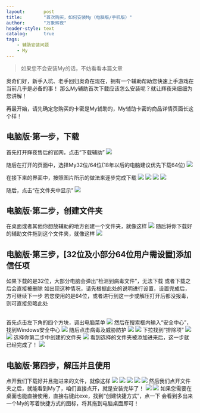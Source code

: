 ```yaml
---
layout:       post
title:        "首次购买，如何安装My（电脑版/手机版）"
author:       "万象辉夜"
header-style: text
catalog:      true
tags:
    - 辅助安装问题
    - My
---
```


> 如果您不会安装My的话，不妨看看本篇文章

奥奇们好，新手入坑、老手回归奥奇在现在，拥有一个辅助帮助您快速上手游戏在当前几乎是必备的事！
那么My辅助首次下载应该怎么安装呢？就让辉夜来细细为您讲解！

再最开始，请先确定您购买的卡密是My辅助的，My辅助卡密的商品详情页面长这个样！

电脑版·第一步，下载
------

首先打开辉夜售后的官网，点击“下载辅助”
![](/img/My_img/1/1_23.png)

随后在打开的页面中，选择My32位/64位(18年以后的电脑建议优先下载64位)
![](/img/My_img/1/1_25.png)

在接下来的界面中，按照图片所示的做法来逐步完成下载
![](/img/My_img/1/1_27.png)
![](/img/My_img/1/1_7.png)
![](/img/My_img/1/1_5.png)
![](/img/My_img/1/1_12.png)

随后，点击“在文件夹中显示”
![](/img/My_img/1/1_10.png)

电脑版·第二步，创建文件夹
------

在桌面或者其他你想放辅助的地方创建一个文件夹，就像这样
![](/img/My_img/1/1_20.png)
随后将你下载好的辅助文件拖到这个文件夹，就像这样
![](/img/My_img/1/1_4.png)

电脑版·第三步，[32位及小部分64位用户需设置]添加信任项
------
如果下载的是32位，大部分电脑会弹出“检测到病毒文件”，无法下载
或者下载之后会直接被删除
如出现这种情况，请先根据此处的说明进行设置，设置完成后，方可继续下一步
若您使用的是64位，或者进行到这一步或解压打开后都没报毒，则可直接忽略此处
<br><br>

首先点击左下角的四个方块，调出电脑菜单
![](/img/My_img/1/1_3.png)
然后在搜索框内输入“安全中心”，找到Windows安全中心
![](/img/My_img/1/1_17.png)
随后点击病毒及威胁防护
![](/img/My_img/1/1_8.png)
![](/img/My_img/1/1_6.png)
下拉找到“排除项”
![](/img/My_img/1/1_15.png)
![](/img/My_img/1/1_1.png)
选择你第二步中创建的文件夹
![](/img/My_img/1/1_26.png)
看到选择的文件夹被添加进来后，这一步就已经完成了！
![](/img/My_img/1/1_18.png)


电脑版·第四步，解压并且使用
------

点开我们下载好并且拖进来的文件，就像这样
![](/img/My_img/1/1_16.png)
![](/img/My_img/1/1_11.png)
![](/img/My_img/1/1_16.png)
![](/img/My_img/1/1_22.png)
![](/img/My_img/1/1_13.png)
然后我们点开文件夹之后，就能看到My了，咱们直接点开，就是安装完毕了！
![](/img/My_img/1/1_19.png)
![](/img/My_img/1/1_14.png)
如果您需要在桌面也能直接使用，直接右键此exe，找到“创建快捷方式”，点一下
会看到多出来一个My的写着快捷方式的图标，将其拖到电脑桌面即可！
